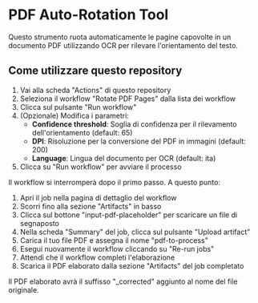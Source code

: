 # PDF Auto-Rotation Tool

Questo strumento ruota automaticamente le pagine capovolte in un documento PDF utilizzando OCR per rilevare l'orientamento del testo.

## Come utilizzare questo repository

1. Vai alla scheda "Actions" di questo repository
2. Seleziona il workflow "Rotate PDF Pages" dalla lista dei workflow
3. Clicca sul pulsante "Run workflow"
4. (Opzionale) Modifica i parametri:
   - **Confidence threshold**: Soglia di confidenza per il rilevamento dell'orientamento (default: 65)
   - **DPI**: Risoluzione per la conversione del PDF in immagini (default: 200)
   - **Language**: Lingua del documento per OCR (default: ita)
5. Clicca su "Run workflow" per avviare il processo

Il workflow si interromperà dopo il primo passo. A questo punto:

1. Apri il job nella pagina di dettaglio del workflow
2. Scorri fino alla sezione "Artifacts" in basso
3. Clicca sul bottone "input-pdf-placeholder" per scaricare un file di segnaposto
4. Nella scheda "Summary" del job, clicca sul pulsante "Upload artifact"
5. Carica il tuo file PDF e assegna il nome "pdf-to-process"
6. Esegui nuovamente il workflow cliccando su "Re-run jobs"
7. Attendi che il workflow completi l'elaborazione
8. Scarica il PDF elaborato dalla sezione "Artifacts" del job completato

Il PDF elaborato avrà il suffisso "_corrected" aggiunto al nome del file originale.
